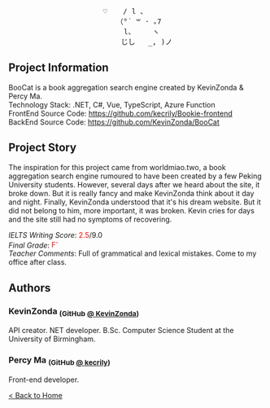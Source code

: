 <pre style="text-align: center;">
♡　  / l 、 　 　
　  （°˙ ꒳ · ｡7 　
　      l、    ヽ 　 　
　   じし   _, )ノ
</pre>

## Project Information

BooCat is a book aggregation search engine created by KevinZonda & Percy Ma.  
Technology Stack: .NET, C#, Vue, TypeScript, Azure Function  
FrontEnd Source Code: <https://github.com/kecrily/Bookie-frontend>  
BackEnd Source Code: <https://github.com/KevinZonda/BooCat>

## Project Story

The inspiration for this project came from worldmiao.two, a book aggregation search
engine rumoured to have been created by a few Peking University students. However,
several days after we heard about the site, it broke down. But it is really fancy and
make KevinZonda think about it day and night. Finally, KevinZonda understood that it's
his dream website. But it did not belong to him, more important, it was broken. Kevin
cries for days and the site still had no symptoms of recovering.

_IELTS Writing Score_: <span style="color:red">2.5</span>/9.0  
_Final Grade_: <span style="color:red">F<sup>-</sup></span>  
_Teacher Comments_: Full of grammatical and lexical mistakes. Come to my
    office after class.

## Authors
### KevinZonda <sub>(GitHub [@ KevinZonda](https://github.com/KevinZonda))</sub>

API creator. NET developer. B.Sc. Computer Science Student at the University of Birmingham.

### Percy Ma <sub>(GitHub [@ kecrily](https://github.com/kecrily))</sub>

Front-end developer.

[&lt; Back to Home](/)
